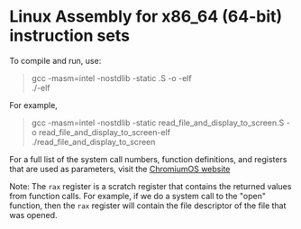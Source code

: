# Linux Assembly for x86_64 (64-bit) instruction sets

To compile and run, use:

> gcc -masm=intel -nostdlib -static <filename>.S -o <filename>-elf<br/>
> ./<filename>-elf

For example,

> gcc -masm=intel -nostdlib -static read_file_and_display_to_screen.S -o read_file_and_display_to_screen-elf<br/>
> ./read_file_and_display_to_screen


For a full list of the system call numbers, function definitions, and registers that are used as parameters, visit the [ChromiumOS website](https://chromium.googlesource.com/chromiumos/docs/+/HEAD/constants/syscalls.md#x86_64-64_bit)

Note: The `rax` register is a scratch register that contains the returned values from function calls. For example, if we do a system call to the "open" function, then the `rax` register will contain the file descriptor of the file that was opened.
